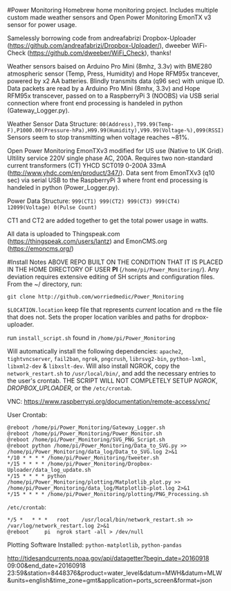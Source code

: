 #Power Monitoring
Homebrew home monitoring project. Includes multiple custom made weather sensors and Open Power Monitoring EmonTX v3 sensor for power usage.

Samelessly borrowing code from andreafabrizi Dropbox-Uploader (https://github.com/andreafabrizi/Dropbox-Uploader/), dweeber WiFi-Check (https://github.com/dweeber/WiFi_Check), thanks!

Weather sensors baised on Arduino Pro Mini (8mhz, 3.3v) with BME280 atmospheric sensor (Temp, Press, Humidity) and Hope RFM95x trancever, powered by x2 AA batteries. Blindly transmits data (q96 sec) with unique ID. Data packets are read by a Arduino Pro Mini (8mhx, 3.3v) and Hope RFM95x transcever, passed on to a RaspberryPi 3 (NOOBS) via USB serial connection where front end processing is handeled in python (Gateway_Logger.py). 

Weather Sensor Data Structure: `00(Address),T99.99(Temp-F),P1000.00(Pressure-hPa),H99.99(Humidity),V99.99(Voltage-%),099(RSSI)`
Sensors seem to stop transmitting when voltage reaches ~81%.

Open Power Monitoring EmonTXv3 modified for US use (Native to UK Grid). Ultility service 220V single phase AC, 200A. Requires two non-standard current transformers (CT) YHCD SCT019 0-200A 33mA (http://www.yhdc.com/en/product/347/). Data sent from EmonTXv3 (q10 sec) via serial USB to the RaspberryPi 3 where front end processing is handeled in python (Power_Logger.py). 

Power Data Structure: `999(CT1) 999(CT2) 999(CT3) 999(CT4) 12099(Voltage) 0(Pulse Count)`

CT1 and CT2 are added together to get the total power usage in watts. 

All data is uploaded to Thingspeak.com (https://thingspeak.com/users/lantz) and EmonCMS.org (https://emoncms.org/)

#Install Notes
ABOVE REPO BUILT ON THE CONDITION THAT IT IS PLACED IN THE HOME DIRECTORY OF USER **PI** (`/home/pi/Power_Monitoring/`). Any deviation requires extensive editing of SH scripts and configuration files. From the ~/ directory, run:
```
git clone http://github.com/worriedmedic/Power_Monitoring
```

`$LOCATION.location` keep file that represents *current* location and `rm` the file that does not. Sets the proper location varibles and paths for dropbox-uploader.

run `install_script.sh` found in `/home/pi/Power_Monitoring`

Will automatically install the following dependencies: `apache2`, `tightvncserver`, `fail2ban`, `ngrok`, `pngcrush`, `librsvg2-bin`, `python-lxml`, `libxml2-dev` & `libxslt-dev`. Will also install NGROK, copy the `network_restart.sh` to `/usr/local/bin/`, and add the necessary entries to the user's crontab. THE SCRIPT WILL NOT COMPLETELY SETUP *NGROK*, *DROPBOX_UPLOADER*, or the `/etc/crontab`.

VNC: https://www.raspberrypi.org/documentation/remote-access/vnc/

User Crontab:
```
@reboot /home/pi/Power_Monitoring/Gateway_Logger.sh
@reboot /home/pi/Power_Monitoring/Power_Monitor.sh
@reboot /home/pi/Power_Monitoring/SVG_PNG_Script.sh
@reboot python /home/pi/Power_Monitoring/Data_to_SVG.py >> /home/pi/Power_Monitoring/data_log/Data_to_SVG.log 2>&1
*/10 * * * * /home/pi/Power_Monitoring/tweeter.sh
*/15 * * * * /home/pi/Power_Monitoring/Dropbox-Uploader/data_log_update.sh
*/15 * * * * python /home/pi/Power_Monitoring/plotting/Matplotlib_plot.py >> /home/pi/Power_Monitoring/data_log/Matplotlib-plot.log 2>&1
*/15 * * * * /home/pi/Power_Monitoring/plotting/PNG_Processing.sh
```
`/etc/crontab`:
```
*/5 *   * * *   root    /usr/local/bin/network_restart.sh >> /var/log/network_restart.log 2>&1
@reboot		pi	ngrok start -all > /dev/null
```

Plotting Software Installed: `python-matplotlib`, `python-pandas`

http://tidesandcurrents.noaa.gov/api/datagetter?begin_date=20160918 09:00&end_date=20160918 23:59&station=8448376&product=water_level&datum=MWH&datum=MLW&units=english&time_zone=gmt&application=ports_screen&format=json
